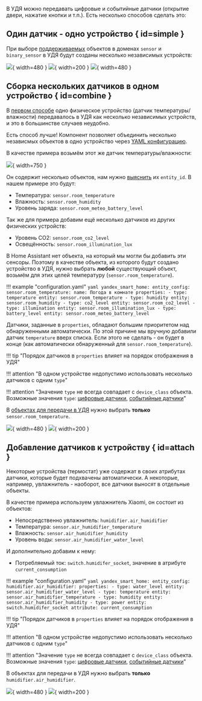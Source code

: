 В УДЯ можно передавать цифровые и событийные датчики (открытие двери, нажатие кнопки и т.п.). Есть несколько способов сделать это:

## Один датчик - одно устройство { id=simple }
При выборе [поддерживаемых](../../supported-devices.md#float-sensor) объектов в доменах `sensor` и `binary_sensor` в УДЯ будут созданы несколько независимых устройств:

![](../../assets/images/devices/sensor/simple-1.png){ width=480 }
![](../../assets/images/devices/sensor/simple-3.png){ width=200 }
![](../../assets/images/devices/sensor/simple-2.png){ width=480 }

## Сборка нескольких датчиков в одном устройство { id=combine }
В [первом способе](#simple) одно физическое устройство (датчик температуры/влажности) передавалось в УДЯ как несколько независимых устройств, и это в большинстве случаев неудобно. 

Есть способ лучше! Компонент позволяет объединить несколько независмых объектов в одно устройство через [YAML конфигурацию](../../config/getting-started.md#yaml). 

В качестве примера возьмём этот же датчик температуры/влажности:

![](../../assets/images/devices/sensor/simple-1.png){ width=750 }

Он содержит несколько объектов, нам нужно [выяснить](../../faq.md#get-entity-id) их `entity_id`. В нашем примере это будут:

* Температура: `sensor.room_temperature`
* Влажность: `sensor.room_humidity`
* Уровень заряда: `sensor.room_meteo_battery_level`

Так же для примера добавим ещё несколько датчиков из других физических устройств:

* Уровень CO2: `sensor.room_co2_level`
* Освещённость: `sensor.room_illumination_lux` 

В Home Assistant нет объекта, на который мы могли бы добавить эти сенсоры. 
Поэтому в качестве объекта, из которого будут создано устройство в УДЯ, нужно выбрать **любой** существующий объект, возьмём для этих целей температуру (`sensor.room_temperature`).

!!! example "configuration.yaml"
    ```yaml
    yandex_smart_home:
      entity_config:
        sensor.room_temperature:
          name: Погода в комнате
          properties:
            - type: temperature
              entity: sensor.room_temperature
            - type: humidity
              entity: sensor.room_humidity
            - type: co2_level
              entity: sensor.room_co2_level
            - type: illumination
              entity: sensor.room_illumination_lux
            - type: battery_level
              entity: sensor.room_meteo_battery_level
    ```

Датчики, заданные в `properties`, обладают большим приоритетом над обнаруженными автоматически. 
По этой причине мы вручную добавили датчик `temperature` вверх списка. Если этого не сделать - он будет в конце (как автоматически обнаруженный для `sensor.room_temperature`).

!!! tip "Порядок датчиков в `properties` влияет на порядок отображения в УДЯ"

!!! attention "В одном устройстве недопустимо использовать несколько датчиков с одним `type`"

!!! attention "Значение `type` не всегда совпадает с `device_class` объекта. Возможные значения `type`: [цифровые датчики](float.md#property-type), [событийные датчики](event.md#property-type)"

В [объектах для передачи в УДЯ](../../config/filter.md) нужно выбрать **только** `sensor.room_temperature`.

![](../../assets/images/devices/sensor/combine-1.png){ width=480 }
![](../../assets/images/devices/sensor/combine-2.png){ width=200 }

## Добавление датчиков к устройству { id=attach }

Некоторые устройства (термостат) уже содержат в своих атрибутах датчики, которые будет подхвачены автоматически. 
А некоторые, например, увлажнитель - наоборот, все датчики выносят в отдельные объекты.

В качестве примера используем увлажнитель Xiaomi, он состоит из объектов:

* Непосредственно увлажнитель: `humidifier.air_humidifier`
* Температура: `sensor.air_humidifier_temperature`
* Влажность: `sensor.air_humidifier_humidity`
* Уровень воды: `sensor.air_humidifier_water_level`

И дополнительно добавим к нему:

* Потребляемый ток: `switch.humidifer_socket`, значение в атрибуте `current_consumption`

!!! example "configuration.yaml"
    ```yaml
    yandex_smart_home:
      entity_config:
        humidifier.air_humidifier:
          properties:
            - type: water_level
              entity: sensor.air_humidifier_water_level
            - type: temperature
              entity: sensor.air_humidifier_temperature
            - type: humidity
              entity: sensor.air_humidifier_humidity
            - type: power
              entity: switch.humidifer_socket
              attribute: current_consumption
    ```

!!! tip "Порядок датчиков в `properties` влияет на порядок отображения в УДЯ"

!!! attention "В одном устройстве недопустимо использовать несколько датчиков с одним `type`"

!!! attention "Значение `type` не всегда совпадает с `device_class` объекта. Возможные значения `type`: [цифровые датчики](float.md#property-type), [событийные датчики](event.md#property-type)"

В объектах для передачи в УДЯ нужно выбрать **только** `humidifier.air_humidifier`.

![](../../assets/images/devices/sensor/attach-1.png){ width=480 }
![](../../assets/images/devices/sensor/attach-2.png){ width=200 }
